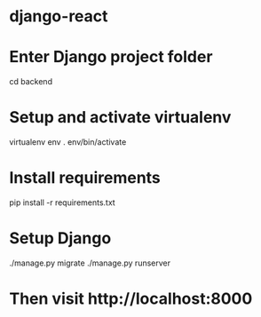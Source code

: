 # django-react

# Enter Django project folder

cd backend

# Setup and activate virtualenv

virtualenv env
. env/bin/activate

# Install requirements

pip install -r requirements.txt

# Setup Django

./manage.py migrate
./manage.py runserver

# Then visit http://localhost:8000
